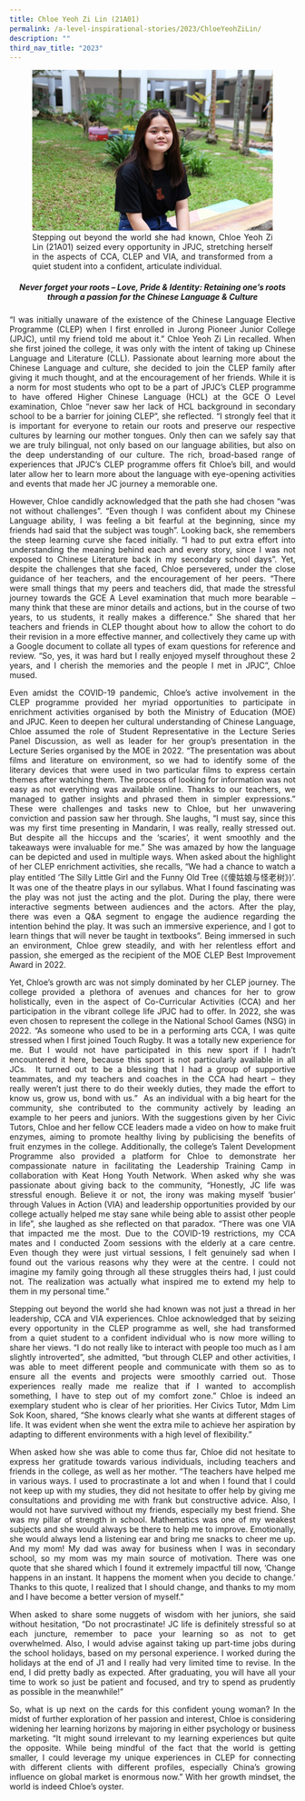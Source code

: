 ```yaml
---
title: Chloe Yeoh Zi Lin (21A01)
permalink: /a-level-inspirational-stories/2023/ChloeYeohZiLin/
description: ""
third_nav_title: "2023"
---
```

<div align=justify>

<figure>
<img src="/images/Accomplishment/2023/7Chloe Yeoh Zi Lin.jpg">
<figcaption> Stepping out beyond the world she had known, Chloe Yeoh Zi Lin (21A01) seized every opportunity in JPJC, stretching herself in the aspects of CCA, CLEP and VIA, and transformed from a quiet student into a confident, articulate individual.</figcaption></figure>

<center><h5> Never forget your roots – Love, Pride & Identity: Retaining one’s roots through a passion for the Chinese Language & Culture</h5></center>
	
<p>“I was initially unaware of the existence of the Chinese Language Elective Programme (CLEP) when I first enrolled in Jurong Pioneer Junior College (JPJC), until my friend told me about it.” Chloe Yeoh Zi Lin recalled. When she first joined the college, it was only with the intent of taking up Chinese Language and Literature (CLL). Passionate about learning more about the Chinese Language and culture, she decided to join the CLEP family after giving it much thought, and at the encouragement of her friends. While it is a norm for most students who opt to be a part of JPJC’s CLEP programme to have offered Higher Chinese Language (HCL) at the GCE O Level examination, Chloe “never saw her lack of HCL background in secondary school to be a barrier for joining CLEP”, she reflected. “I strongly feel that it is important for everyone to retain our roots and preserve our respective cultures by learning our mother tongues. Only then can we safely say that we are truly bilingual, not only based on our language abilities, but also on the deep understanding of our culture. The rich, broad-based range of experiences that JPJC’s CLEP programme offers fit Chloe’s bill, and would later allow her to learn more about the language with eye-opening activities and events that made her JC journey a memorable one.</p>

<p>However, Chloe candidly acknowledged that the path she had chosen “was not without challenges”. “Even though I was confident about my Chinese Language ability, I was feeling a bit fearful at the beginning, since my friends had said that the subject was tough”. Looking back, she remembers the steep learning curve she faced initially. “I had to put extra effort into understanding the meaning behind each and every story, since I was not exposed to Chinese Literature back in my secondary school days”. Yet, despite the challenges that she faced, Chloe persevered, under the close guidance of her teachers, and the encouragement of her peers. “There were small things that my peers and teachers did, that made the stressful journey towards the GCE A Level examination that much more bearable – many think that these are minor details and actions, but in the course of two years, to us students, it really makes a difference.” She shared that her teachers and friends in CLEP thought about how to allow the cohort to do their revision in a more effective manner, and collectively they came up with a Google document to collate all types of exam questions for reference and review. “So, yes, it was hard but I really enjoyed myself throughout these 2 years, and I cherish the memories and the people I met in JPJC”, Chloe mused.</p>

<p>Even amidst the COVID-19 pandemic, Chloe’s active involvement in the CLEP programme provided her myriad opportunities to participate in enrichment activities organised by both the Ministry of Education (MOE) and JPJC. Keen to deepen her cultural understanding of Chinese Language, Chloe assumed the role of Student Representative in the Lecture Series Panel Discussion, as well as leader for her group’s presentation in the Lecture Series organised by the MOE in 2022. “The presentation was about films and literature on environment, so we had to identify some of the literary devices that were used in two particular films to express certain themes after watching them. The process of looking for information was not easy as not everything was available online. Thanks to our teachers, we managed to gather insights and phrased them in simpler expressions.” These were challenges and tasks new to Chloe, but her unwavering conviction and passion saw her through. She laughs, “I must say, since this was my first time presenting in Mandarin, I was really, really stressed out. But despite all the hiccups and the ‘scaries’, it went smoothly and the takeaways were invaluable for me.” She was amazed by how the language can be depicted and used in multiple ways. When asked about the highlight of her CLEP enrichment activities, she recalls, “We had a chance to watch a play entitled ‘The Silly Little Girl and the Funny Old Tree (《傻姑娘与怪老树》)’. It was one of the theatre plays in our syllabus. What I found fascinating was the play was not just the acting and the plot. During the play, there were interactive segments between audiences and the actors. After the play, there was even a Q&A segment to engage the audience regarding the intention behind the play. It was such an immersive experience, and I got to learn things that will never be taught in textbooks”. Being immersed in such an environment, Chloe grew steadily, and with her relentless effort and passion, she emerged as the recipient of the MOE CLEP Best Improvement Award in 2022.</p>

<p>Yet, Chloe’s growth arc was not simply dominated by her CLEP journey. The college provided a plethora of avenues and chances for her to grow holistically, even in the aspect of Co-Curricular Activities (CCA) and her participation in the vibrant college life JPJC had to offer. In 2022, she was even chosen to represent the college in the National School Games (NSG) in 2022. “As someone who used to be in a performing arts CCA, I was quite stressed when I first joined Touch Rugby. It was a totally new experience for me. But I would not have participated in this new sport if I hadn’t encountered it here, because this sport is not particularly available in all JCs.  It turned out to be a blessing that I had a group of supportive teammates, and my teachers and coaches in the CCA had heart – they really weren’t just there to do their weekly duties, they made the effort to know us, grow us, bond with us.”  As an individual with a big heart for the community, she contributed to the community actively by leading an example to her peers and juniors. With the suggestions given by her Civic Tutors, Chloe and her fellow CCE leaders made a video on how to make fruit enzymes, aiming to promote healthy living by publicising the benefits of fruit enzymes in the college. Additionally, the college’s Talent Development Programme also provided a platform for Chloe to demonstrate her compassionate nature in facilitating the Leadership Training Camp in collaboration with Keat Hong Youth Network. When asked why she was passionate about giving back to the community, “Honestly, JC life was stressful enough. Believe it or not, the irony was making myself ‘busier’ through Values in Action (VIA) and leadership opportunities provided by our college actually helped me stay sane while being able to assist other people in life”, she laughed as she reflected on that paradox. “There was one VIA that impacted me the most. Due to the COVID-19 restrictions, my CCA mates and I conducted Zoom sessions with the elderly at a care centre. Even though they were just virtual sessions, I felt genuinely sad when I found out the various reasons why they were at the centre. I could not imagine my family going through all these struggles theirs had, I just could not. The realization was actually what inspired me to extend my help to them in my personal time.”</p>

<p>Stepping out beyond the world she had known was not just a thread in her leadership, CCA and VIA experiences. Chloe acknowledged that by seizing every opportunity in the CLEP programme as well, she had transformed from a quiet student to a confident individual who is now more willing to share her views. “I do not really like to interact with people too much as I am slightly introverted”, she admitted, “but through CLEP and other activities, I was able to meet different people and communicate with them so as to ensure all the events and projects were smoothly carried out. Those experiences really made me realize that if I wanted to accomplish something, I have to step out of my comfort zone.” Chloe is indeed an exemplary student who is clear of her priorities. Her Civics Tutor, Mdm Lim Sok Koon, shared, “She knows clearly what she wants at different stages of life. It was evident when she went the extra mile to achieve her aspiration by adapting to different environments with a high level of flexibility.”</p>

<p>When asked how she was able to come thus far, Chloe did not hesitate to express her gratitude towards various individuals, including teachers and friends in the college, as well as her mother. “The teachers have helped me in various ways. I used to procrastinate a lot and when I found that I could not keep up with my studies, they did not hesitate to offer help by giving me consultations and providing me with frank but constructive advice. Also, I would not have survived without my friends, especially my best friend. She was my pillar of strength in school. Mathematics was one of my weakest subjects and she would always be there to help me to improve. Emotionally, she would always lend a listening ear and bring me snacks to cheer me up. And my mom! My dad was away for business when I was in secondary school, so my mom was my main source of motivation. There was one quote that she shared which I found it extremely impactful till now, ‘Change happens in an instant. It happens the moment when you decide to change.’ Thanks to this quote, I realized that I should change, and thanks to my mom and I have become a better version of myself.”</p>

<p>When asked to share some nuggets of wisdom with her juniors, she said without hesitation, “Do not procrastinate! JC life is definitely stressful so at each juncture, remember to pace your learning so as not to get overwhelmed. Also, I would advise against taking up part-time jobs during the school holidays, based on my personal experience. I worked during the holidays at the end of J1 and I really had very limited time to revise. In the end, I did pretty badly as expected. After graduating, you will have all your time to work so just be patient and focused, and try to spend as prudently as possible in the meanwhile!”</p>

<p>So, what is up next on the cards for this confident young woman? In the midst of further exploration of her passion and interest, Chloe is considering widening her learning horizons by majoring in either psychology or business marketing. “It might sound irrelevant to my learning experiences but quite the opposite. While being mindful of the fact that the world is getting smaller, I could leverage my unique experiences in CLEP for connecting with different clients with different profiles, especially China’s growing influence on global market is enormous now.” With her growth mindset, the world is indeed Chloe’s oyster.</p></div>